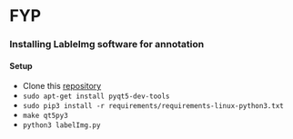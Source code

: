 # FYP
### Installing LableImg software for annotation
#### Setup
* Clone this [repository](https://github.com/tzutalin/labelImg.git) 
* `sudo apt-get install pyqt5-dev-tools`
* `sudo pip3 install -r requirements/requirements-linux-python3.txt`
* `make qt5py3`
* `python3 labelImg.py`
